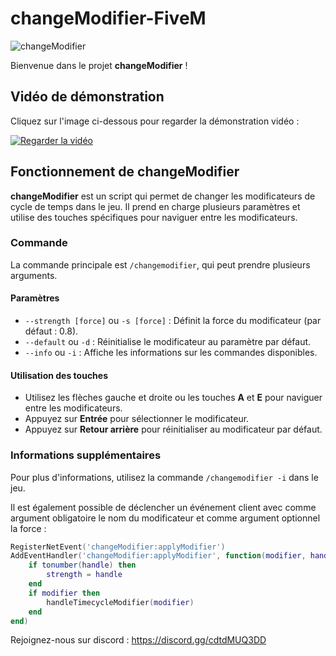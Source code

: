 # changeModifier-FiveM

![changeModifier](https://i.ibb.co/8YG0FKg/image.png)

Bienvenue dans le projet **changeModifier** !

## Vidéo de démonstration

Cliquez sur l'image ci-dessous pour regarder la démonstration vidéo :

[![Regarder la vidéo](https://img.youtube.com/vi/AK1B8uVI6IY/0.jpg)](https://www.youtube.com/watch?v=AK1B8uVI6IY)

## Fonctionnement de changeModifier

**changeModifier** est un script qui permet de changer les modificateurs de cycle de temps dans le jeu. Il prend en charge plusieurs paramètres et utilise des touches spécifiques pour naviguer entre les modificateurs.

### Commande

La commande principale est `/changemodifier`, qui peut prendre plusieurs arguments.

#### Paramètres

- `--strength [force]` ou `-s [force]` : Définit la force du modificateur (par défaut : 0.8).
- `--default` ou `-d` : Réinitialise le modificateur au paramètre par défaut.
- `--info` ou `-i` : Affiche les informations sur les commandes disponibles.

#### Utilisation des touches

- Utilisez les flèches gauche et droite ou les touches **A** et **E** pour naviguer entre les modificateurs.
- Appuyez sur **Entrée** pour sélectionner le modificateur.
- Appuyez sur **Retour arrière** pour réinitialiser au modificateur par défaut.

### Informations supplémentaires

Pour plus d'informations, utilisez la commande `/changemodifier -i` dans le jeu.

Il est également possible de déclencher un événement client avec comme argument obligatoire le nom du modificateur et comme argument optionnel la force :

```lua
RegisterNetEvent('changeModifier:applyModifier')
AddEventHandler('changeModifier:applyModifier', function(modifier, handle)
    if tonumber(handle) then
        strength = handle
    end
    if modifier then
        handleTimecycleModifier(modifier)
    end
end)
```

Rejoignez-nous sur discord : https://discord.gg/cdtdMUQ3DD
